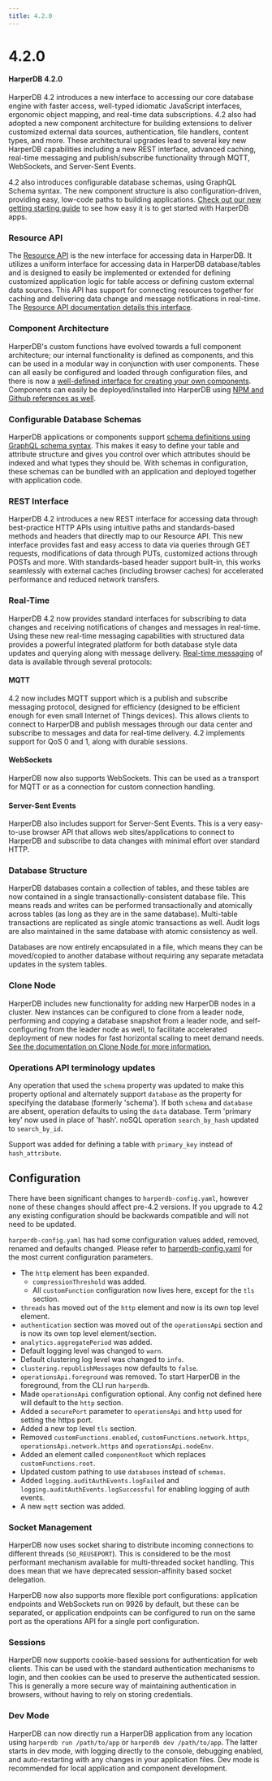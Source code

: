 ```yaml
---
title: 4.2.0
---
```


# 4.2.0

#### HarperDB 4.2.0

HarperDB 4.2 introduces a new interface to accessing our core database engine with faster access, well-typed idiomatic JavaScript interfaces, ergonomic object mapping, and real-time data subscriptions. 4.2 also had adopted a new component architecture for building extensions to deliver customized external data sources, authentication, file handlers, content types, and more. These architectural upgrades lead to several key new HarperDB capabilities including a new REST interface, advanced caching, real-time messaging and publish/subscribe functionality through MQTT, WebSockets, and Server-Sent Events.

4.2 also introduces configurable database schemas, using GraphQL Schema syntax. The new component structure is also configuration-driven, providing easy, low-code paths to building applications. [Check out our new getting starting guide](../../../getting-started) to see how easy it is to get started with HarperDB apps.

### Resource API

The [Resource API](../../reference/resources) is the new interface for accessing data in HarperDB. It utilizes a uniform interface for accessing data in HarperDB database/tables and is designed to easily be implemented or extended for defining customized application logic for table access or defining custom external data sources. This API has support for connecting resources together for caching and delivering data change and message notifications in real-time. The [Resource API documentation details this interface](../../reference/resources).

### Component Architecture

HarperDB's custom functions have evolved towards a full component architecture; our internal functionality is defined as components, and this can be used in a modular way in conjunction with user components. These can all easily be configured and loaded through configuration files, and there is now a [well-defined interface for creating your own components](broken-reference). Components can easily be deployed/installed into HarperDB using [NPM and Github references as well](broken-reference).

### Configurable Database Schemas

HarperDB applications or components support [schema definitions using GraphQL schema syntax](../../../developers/applications/defining-schemas). This makes it easy to define your table and attribute structure and gives you control over which attributes should be indexed and what types they should be. With schemas in configuration, these schemas can be bundled with an application and deployed together with application code.

### REST Interface

HarperDB 4.2 introduces a new REST interface for accessing data through best-practice HTTP APIs using intuitive paths and standards-based methods and headers that directly map to our Resource API. This new interface provides fast and easy access to data via queries through GET requests, modifications of data through PUTs, customized actions through POSTs and more. With standards-based header support built-in, this works seamlessly with external caches (including browser caches) for accelerated performance and reduced network transfers.

### Real-Time

HarperDB 4.2 now provides standard interfaces for subscribing to data changes and receiving notifications of changes and messages in real-time. Using these new real-time messaging capabilities with structured data provides a powerful integrated platform for both database style data updates and querying along with message delivery. [Real-time messaging](../../../developers/real-time) of data is available through several protocols:

#### MQTT

4.2 now includes MQTT support which is a publish and subscribe messaging protocol, designed for efficiency (designed to be efficient enough for even small Internet of Things devices). This allows clients to connect to HarperDB and publish messages through our data center and subscribe to messages and data for real-time delivery. 4.2 implements support for QoS 0 and 1, along with durable sessions.

#### WebSockets

HarperDB now also supports WebSockets. This can be used as a transport for MQTT or as a connection for custom connection handling.

#### Server-Sent Events

HarperDB also includes support for Server-Sent Events. This is a very easy-to-use browser API that allows web sites/applications to connect to HarperDB and subscribe to data changes with minimal effort over standard HTTP.

### Database Structure

HarperDB databases contain a collection of tables, and these tables are now contained in a single transactionally-consistent database file. This means reads and writes can be performed transactionally and atomically across tables (as long as they are in the same database). Multi-table transactions are replicated as single atomic transactions as well. Audit logs are also maintained in the same database with atomic consistency as well.

Databases are now entirely encapsulated in a file, which means they can be moved/copied to another database without requiring any separate metadata updates in the system tables.

### Clone Node

HarperDB includes new functionality for adding new HarperDB nodes in a cluster. New instances can be configured to clone from a leader node, performing and copying a database snapshot from a leader node, and self-configuring from the leader node as well, to facilitate accelerated deployment of new nodes for fast horizontal scaling to meet demand needs. [See the documentation on Clone Node for more information.](../../../administration/cloning)

### Operations API terminology updates

Any operation that used the `schema` property was updated to make this property optional and alternately support `database` as the property for specifying the database (formerly 'schema'). If both `schema` and `database` are absent, operation defaults to using the `data` database. Term 'primary key' now used in place of 'hash'. noSQL operation `search_by_hash` updated to `search_by_id`.

Support was added for defining a table with `primary_key` instead of `hash_attribute`.

## Configuration

There have been significant changes to `harperdb-config.yaml`, however none of these changes should affect pre-4.2 versions. If you upgrade to 4.2 any existing configuration should be backwards compatible and will not need to be updated.

`harperdb-config.yaml` has had some configuration values added, removed, renamed and defaults changed. Please refer to [harperdb-config.yaml](../../../deployments/configuration) for the most current configuration parameters.

- The `http` element has been expanded.
  - `compressionThreshold` was added.
  - All `customFunction` configuration now lives here, except for the `tls` section.
- `threads` has moved out of the `http` element and now is its own top level element.
- `authentication` section was moved out of the `operationsApi` section and is now its own top level element/section.
- `analytics.aggregatePeriod` was added.
- Default logging level was changed to `warn`.
- Default clustering log level was changed to `info`.
- `clustering.republishMessages` now defaults to `false`.
- `operationsApi.foreground` was removed. To start HarperDB in the foreground, from the CLI run `harperdb`.
- Made `operationsApi` configuration optional. Any config not defined here will default to the `http` section.
- Added a `securePort` parameter to `operationsApi` and `http` used for setting the https port.
- Added a new top level `tls` section.
- Removed `customFunctions.enabled`, `customFunctions.network.https`, `operationsApi.network.https` and `operationsApi.nodeEnv`.
- Added an element called `componentRoot` which replaces `customFunctions.root`.
- Updated custom pathing to use `databases` instead of `schemas`.
- Added `logging.auditAuthEvents.logFailed` and `logging.auditAuthEvents.logSuccessful` for enabling logging of auth events.
- A new `mqtt` section was added.

### Socket Management

HarperDB now uses socket sharing to distribute incoming connections to different threads (`SO_REUSEPORT`). This is considered to be the most performant mechanism available for multi-threaded socket handling. This does mean that we have deprecated session-affinity based socket delegation.

HarperDB now also supports more flexible port configurations: application endpoints and WebSockets run on 9926 by default, but these can be separated, or application endpoints can be configured to run on the same port as the operations API for a single port configuration.

### Sessions

HarperDB now supports cookie-based sessions for authentication for web clients. This can be used with the standard authentication mechanisms to login, and then cookies can be used to preserve the authenticated session. This is generally a more secure way of maintaining authentication in browsers, without having to rely on storing credentials.

### Dev Mode

HarperDB can now directly run a HarperDB application from any location using `harperdb run /path/to/app` or `harperdb dev /path/to/app`. The latter starts in dev mode, with logging directly to the console, debugging enabled, and auto-restarting with any changes in your application files. Dev mode is recommended for local application and component development.
